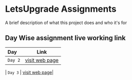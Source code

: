 
# LetsUpgrade Assignments

A brief description of what this project does and who it's for


## Day Wise assignment live working link




| Day      | Link               |
| :-------- |------------------------- |
| `Day 2` | [visit web page](https://sanskritiagrawal1.github.io/LetsUpgrade/INDEX1.html)|

| `Day 3` | [visit web page](https://sanskritiagrawal1.github.io/LetsUpgrade/INDEX1.html)|


